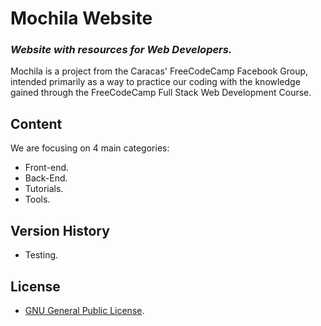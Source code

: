 # Mochila Website
### _Website with resources for Web Developers._

Mochila is a project from the Caracas' FreeCodeCamp Facebook Group, intended primarily as a way to practice our coding with the knowledge gained through the FreeCodeCamp Full Stack Web Development Course.

## Content

We are focusing on 4 main categories:

* Front-end.
* Back-End.
* Tutorials.
* Tools.

## Version History

* Testing.

## License

* [GNU General Public License](http://www.gnu.org/licenses/gpl-3.0.html).